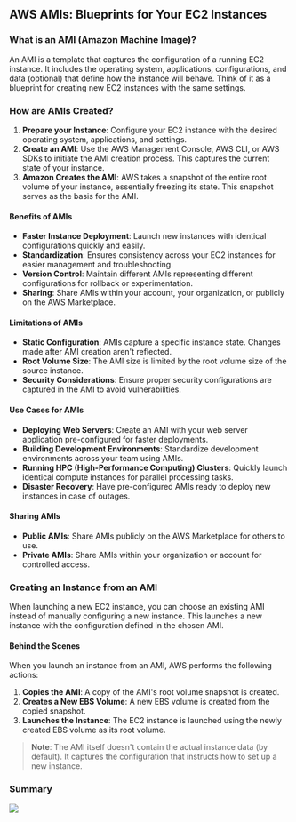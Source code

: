 ## AWS AMIs: Blueprints for Your EC2 Instances

### What is an AMI (Amazon Machine Image)?
An AMI is a template that captures the configuration of a running EC2 instance. It includes the operating system, applications, configurations, and data (optional) that define how the instance will behave. Think of it as a blueprint for creating new EC2 instances with the same settings.

### How are AMIs Created?
1. **Prepare your Instance**: Configure your EC2 instance with the desired operating system, applications, and settings.
2. **Create an AMI**: Use the AWS Management Console, AWS CLI, or AWS SDKs to initiate the AMI creation process. This captures the current state of your instance.
3. **Amazon Creates the AMI**: AWS takes a snapshot of the entire root volume of your instance, essentially freezing its state. This snapshot serves as the basis for the AMI.

#### Benefits of AMIs
* **Faster Instance Deployment**: Launch new instances with identical configurations quickly and easily.
* **Standardization**: Ensures consistency across your EC2 instances for easier management and troubleshooting.
* **Version Control**: Maintain different AMIs representing different configurations for rollback or experimentation.
* **Sharing**: Share AMIs within your account, your organization, or publicly on the AWS Marketplace.

#### Limitations of AMIs
* **Static Configuration**: AMIs capture a specific instance state. Changes made after AMI creation aren't reflected.
* **Root Volume Size**: The AMI size is limited by the root volume size of the source instance.
* **Security Considerations**: Ensure proper security configurations are captured in the AMI to avoid vulnerabilities.

#### Use Cases for AMIs
* **Deploying Web Servers**: Create an AMI with your web server application pre-configured for faster deployments.
* **Building Development Environments**: Standardize development environments across your team using AMIs.
* **Running HPC (High-Performance Computing) Clusters**: Quickly launch identical compute instances for parallel processing tasks.
* **Disaster Recovery**: Have pre-configured AMIs ready to deploy new instances in case of outages.

#### Sharing AMIs
* **Public AMIs**: Share AMIs publicly on the AWS Marketplace for others to use.
* **Private AMIs**: Share AMIs within your organization or account for controlled access.


### Creating an Instance from an AMI
When launching a new EC2 instance, you can choose an existing AMI instead of manually configuring a new instance. This launches a new instance with the configuration defined in the chosen AMI.

#### Behind the Scenes
When you launch an instance from an AMI, AWS performs the following actions:

1. **Copies the AMI**: A copy of the AMI's root volume snapshot is created.
2. **Creates a New EBS Volume**: A new EBS volume is created from the copied snapshot.
3. **Launches the Instance**: The EC2 instance is launched using the newly created EBS volume as its root volume.

> **Note**: The AMI itself doesn't contain the actual instance data (by default). It captures the configuration that instructs how to set up a new instance. 

### Summary
![](https://i.imgur.com/XTqUVXu.png)
